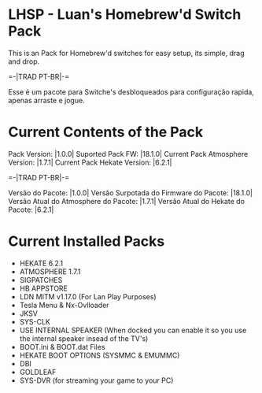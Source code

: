 # LHSP - Luan's Homebrew'd Switch Pack
This is an Pack for Homebrew'd switches for easy setup, its simple, drag and drop.

=-|TRAD PT-BR|-=

Esse é um pacote para Switche's desbloqueados para configuração rapida, apenas arraste e jogue.

# Current Contents of the Pack
Pack Version: |1.0.0|
Suported Pack FW: |18.1.0|
Current Pack Atmosphere Version: |1.7.1|
Current Pack Hekate Version: |6.2.1|

=-|TRAD PT-BR|-=

Versão do Pacote: |1.0.0|
Versão Surpotada do Firmware do Pacote: |18.1.0|
Versão Atual do Atmosphere do Pacote: |1.7.1|
Versão Atual do Hekate do Pacote: |6.2.1|

# Current Installed Packs
- HEKATE 6.2.1
- ATMOSPHERE 1.7.1
- SIGPATCHES 
- HB APPSTORE 
- LDN MITM v1.17.0 (For Lan Play Purposes)
- Tesla Menu & 	Nx-Ovlloader
- JKSV
- SYS-CLK
- USE INTERNAL SPEAKER (When docked you can enable it so you use the internal speaker insead of the TV's)
- BOOT.ini & BOOT.dat Files
- HEKATE BOOT OPTIONS (SYSMMC & EMUMMC)
- DBI
- GOLDLEAF
- SYS-DVR (for streaming your game to your PC)